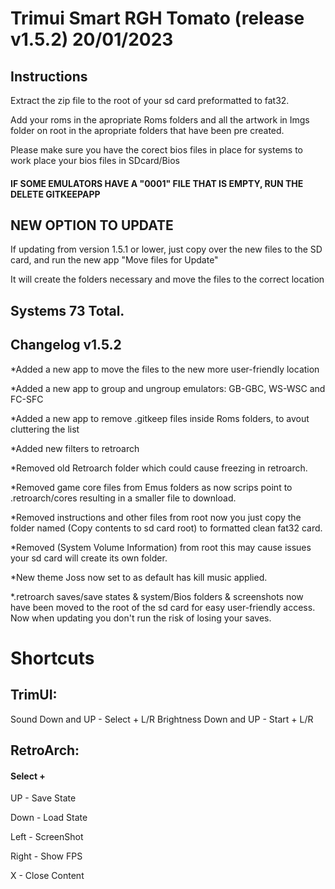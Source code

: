 # Trimui Smart RGH Tomato (release v1.5.2) 20/01/2023 

## Instructions
Extract the zip file to the root of your sd card preformatted to fat32.

Add your roms in the apropriate Roms folders and all the artwork in Imgs folder on root in the apropriate folders that have been pre created.

Please make sure you have the corect bios files in place for systems to work place your bios files in SDcard/Bios

#### IF SOME EMULATORS HAVE A "0001" FILE THAT IS EMPTY, RUN THE DELETE GITKEEPAPP

## NEW OPTION TO UPDATE

If updating from version 1.5.1 or lower, just copy over the new files to the SD card, and run the new app "Move files for Update"

It will create the folders necessary and move the files to the correct location


## Systems 73 Total.
## Changelog v1.5.2

*Added a new app to move the files to the new more user-friendly location

*Added a new app to group and ungroup emulators: GB-GBC, WS-WSC and FC-SFC

*Added a new app to remove .gitkeep files inside Roms folders, to avout cluttering the list

*Added new filters to retroarch

*Removed old Retroarch folder which could cause freezing in retroarch.

*Removed game core files from Emus folders as now scrips point to .retroarch/cores resulting in a smaller file to download.

*Removed instructions and other files from root now you just copy the folder named (Copy contents to sd card root) to formatted clean fat32 card.

*Removed (System Volume Information) from root this may cause issues your sd card will create its own folder.

*New theme Joss now set to as default has kill music applied.

*.retroarch saves/save states & system/Bios folders & screenshots now have been moved to the root of the sd card for easy user-friendly access. Now when updating you don't run the risk of losing your saves.


# Shortcuts
## TrimUI:
Sound Down and UP - Select + L/R
Brightness Down and UP - Start + L/R

## RetroArch:
#### Select +
UP - Save State

Down - Load State

Left - ScreenShot

Right - Show FPS

X - Close Content
